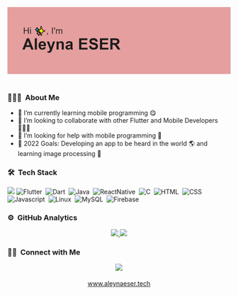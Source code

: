  ![upload]( https://github.com/Aleynaesr/aleynaesr/blob/main/header.png?raw=true)&nbsp;
 

### 👩🏻‍💻 &nbsp;About Me

- 🔭 I’m currently learning mobile programming 😋
- 👯 I’m looking to collaborate with other Flutter and Mobile Developers 👩🏻‍💻
- 🤔 I’m looking for help with mobile programming 🥰
- 🥅 2022 Goals: Developing an app to be heard in the world 🌎 and learning image processing 💫


### 🛠 &nbsp;Tech Stack

<a href="https://hits.seeyoufarm.com"><img src="https://hits.seeyoufarm.com/api/count/incr/badge.svg?url=https%3A%2F%2Fgithub.com%2FAleynaesr&count_bg=%23151515&title_bg=%23FF7BD4&icon=flutter.svg&icon_color=%2302D8FF&title=hits&edge_flat=false"/></a>
![Flutter](https://img.shields.io/badge/-Flutter-05122A?style=flat&logo=flutter)&nbsp;
![Dart](https://img.shields.io/badge/-Dart-05122A?style=flat&logo=dart)&nbsp;
![Java](https://img.shields.io/badge/-Java-05122A?style=flat&logo=java)&nbsp;
![ReactNative](https://img.shields.io/badge/-ReactNative-05122A?style=flat&logo=reactnative)&nbsp;
![C](https://img.shields.io/badge/-C-05122A?style=flat&logo=c)&nbsp;
![HTML](https://img.shields.io/badge/-HTML-05122A?style=flat&logo=html)&nbsp;
![CSS](https://img.shields.io/badge/-CSS-05122A?style=flat&logo=css)&nbsp;
![Javascript](https://img.shields.io/badge/-Javascript-05122A?style=flat&logo=javascript)&nbsp;
![Linux](https://img.shields.io/badge/-GNU/Linux-05122A?style=flat&logo=linux)&nbsp;
![MySQL](https://img.shields.io/badge/-MySQL-05122A?style=flat&logo=mysql)&nbsp;
![Firebase](https://img.shields.io/badge/-Firebase-05122A?style=flat&logo=Firebase)&nbsp;


### ⚙️ &nbsp;GitHub Analytics

<p align="center">
<a href="https://github.com/aleynaesr">
<img height="150em" src="https://github-readme-stats.vercel.app/api/top-langs/?username=aleynaesr&layout=compact&theme=dracula"/>
<img height="150em" src="https://github-readme-stats.vercel.app/api?username=aleynaesr&show_icons=true&theme=dracula&include_all_commits=true&count_private=true"/>
</a>
</p>

### 🤝🏻 &nbsp;Connect with Me

<p align="center">
<a href="https://www.linkedin.com/in/aleyna-eser-818043185/"><img src="https://img.shields.io/badge/linkedin-0077B5.svg?style=for-the-badge&logo=linkedin&logoColor=white"/></a>
 </br> </br>
<a href="https://www.aleynaeser.tech"> www.aleynaeser.tech </a>
